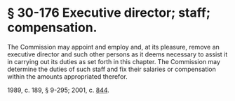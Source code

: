 # § 30-176 Executive director; staff; compensation.

<p>The Commission may appoint and employ and, at its pleasure, remove an executive director and such other persons as it deems necessary to assist it in carrying out its duties as set forth in this chapter. The Commission may determine the duties of such staff and fix their salaries or compensation within the amounts appropriated therefor.</p><p>1989, c. 189, § 9-295; 2001, c. <a href='http://lis.virginia.gov/cgi-bin/legp604.exe?011+ful+CHAP0844'>844</a>.</p>
